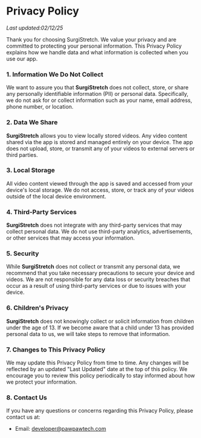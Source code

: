


# Privacy Policy

_Last updated:02/12/25_

Thank you for choosing SurgiStretch. We value your privacy and are committed to protecting your personal information. This Privacy Policy explains how we handle data and what information is collected when you use our app.

### 1. **Information We Do Not Collect**

We want to assure you that **SurgiStretch** does not collect, store, or share any personally identifiable information (PII) or personal data. Specifically, we do not ask for or collect information such as your name, email address, phone number, or location.

### 2. **Data We Share**

**SurgiStretch** allows you to view locally stored videos. Any video content shared via the app is stored and managed entirely on your device. The app does not upload, store, or transmit any of your videos to external servers or third parties.

### 3. **Local Storage**

All video content viewed through the app is saved and accessed from your device's local storage. We do not access, store, or track any of your videos outside of the local device environment.

### 4. **Third-Party Services**

**SurgiStretch** does not integrate with any third-party services that may collect personal data. We do not use third-party analytics, advertisements, or other services that may access your information.

### 5. **Security**

While **SurgiStretch** does not collect or transmit any personal data, we recommend that you take necessary precautions to secure your device and videos. We are not responsible for any data loss or security breaches that occur as a result of using third-party services or due to issues with your device.

### 6. **Children's Privacy**

**SurgiStretch** does not knowingly collect or solicit information from children under the age of 13. If we become aware that a child under 13 has provided personal data to us, we will take steps to remove that information.

### 7. **Changes to This Privacy Policy**

We may update this Privacy Policy from time to time. Any changes will be reflected by an updated "Last Updated" date at the top of this policy. We encourage you to review this policy periodically to stay informed about how we protect your information.

### 8. **Contact Us**

If you have any questions or concerns regarding this Privacy Policy, please contact us at:

- Email: developer@pawpawtech.com
